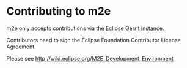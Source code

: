 Contributing to m2e
===================

m2e only accepts contributions via the [Eclipse Gerrit instance](https://git.eclipse.org/r/#/admin/projects/m2e/m2e-core).

Contributors need to sign the Eclipse Foundation Contributor License Agreement.

Please see http://wiki.eclipse.org/M2E_Development_Environment
